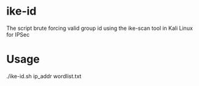 # ike-id
The script brute forcing valid group id using the ike-scan tool in Kali Linux for IPSec

# Usage
./ike-id.sh ip_addr wordlist.txt
